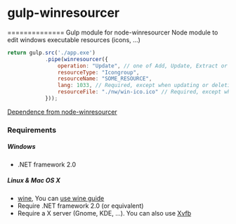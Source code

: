 # gulp-winresourcer
==============
Gulp module for node-winresourcer
Node module to edit windows executable resources (icons, ...)

```javascript
return gulp.src('./app.exe')
            .pipe(winresourcer({
                operation: "Update", // one of Add, Update, Extract or Delete
                resourceType: "Icongroup",
                resourceName: "SOME_RESOURCE",
                lang: 1033, // Required, except when updating or deleting
                resourceFile: "./nw/win-ico.ico" // Required, except when deleting
            }));
```

[Dependence from node-winresourcer](https://github.com/felicienfrancois/node-winresourcer)

### Requirements

##### Windows

- .NET framework 2.0


##### Linux & Mac OS X

- [wine](http://www.winehq.org/), You can [use wine guide](https://www.davidbaumgold.com/tutorials/wine-mac/)
- Require .NET framework 2.0 (or equivalent)
- Require a X server (Gnome, KDE, ...). You can also use [Xvfb](http://en.wikipedia.org/wiki/Xvfb)


